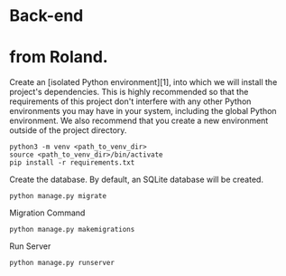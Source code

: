 # Back-end

# from Roland.


Create an [isolated Python environment][1], into which we will install the project's dependencies. This is highly recommended so that the requirements of this project don't interfere with any other Python environments you may have in your system, including the global Python environment. We also recommend that you create a new environment outside of the project directory.
```
python3 -m venv <path_to_venv_dir>
source <path_to_venv_dir>/bin/activate
pip install -r requirements.txt
```
Create the database. By default, an SQLite database will be created.
```
python manage.py migrate
```
Migration Command
```
python manage.py makemigrations
```

Run Server

```
python manage.py runserver
```
